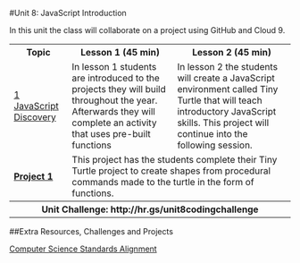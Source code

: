 #Unit 8: JavaScript Introduction

In this unit the class will collaborate on a project using GitHub and Cloud 9.

<table>
<tr>
	<th>Topic</th>
	<th>Lesson 1 (45 min)</th>
	<th>Lesson 2 (45 min)</th>
</tr>
<tr>
	<td><a href="topics/topic1">1 JavaScript Discovery</a></td>
	<td>In lesson 1 students are introduced to the projects they will build throughout the year. Afterwards they will complete an activity that uses pre-built functions </td>
	<td>In lesson 2 the students will create a JavaScript environment called Tiny Turtle that will teach introductory JavaScript skills. This  project will continue into the following session.</td>
</tr>
<tr>
	<td><strong><a href="projects/project1">Project 1</a></strong></td>
	<td colspan="2">This project has the students complete their Tiny Turtle project to create shapes from procedural commands made to the turtle in the form of functions.</td>
</tr>
<tr>
	<th align="center" colspan="3">Unit Challenge: http://hr.gs/unit8codingchallenge </th>
</tr>


</table>


##Extra Resources, Challenges and Projects


[Computer Science Standards Alignment](csStandards.md)



